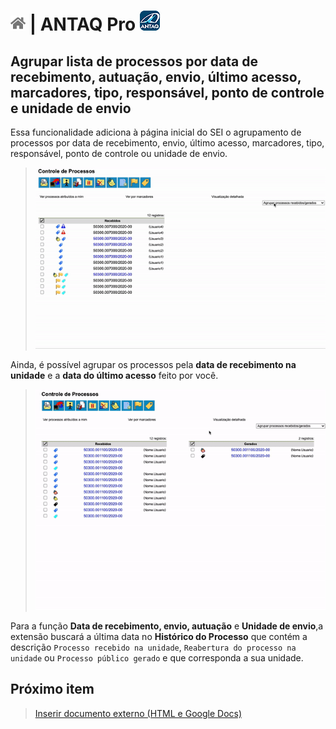 # [![Home](../img/home.png)](../) |  ANTAQ Pro ![Icone](../img/icon-32.png)

## Agrupar lista de processos por data de recebimento, autuação, envio, último acesso, marcadores, tipo, responsável, ponto de controle e unidade de envio

Essa funcionalidade adiciona à página inicial do SEI o agrupamento de processos por data de recebimento, envio, último acesso, marcadores, tipo, responsável, ponto de controle ou unidade de envio.

> ![Tela Agrupar lista de processos](../img/tela-agrupamento.gif) 

Ainda, é possível agrupar os processos pela **data de recebimento na unidade** e a **data do último acesso** feito por você. 

> ![Tela Agrupar lista de processos](../img/tela-agrupamento2.gif) 

Para a função **Data de recebimento, envio, autuação** e **Unidade de envio**,a extensão buscará a última data no **Histórico do Processo** que contém a descrição `Processo recebido na unidade`, `Reabertura do processo na unidade` ou `Processo público gerado` e que corresponda a sua unidade.

## Próximo item

> [Inserir documento externo (HTML e Google Docs)](./INSERIRDOC.md)
